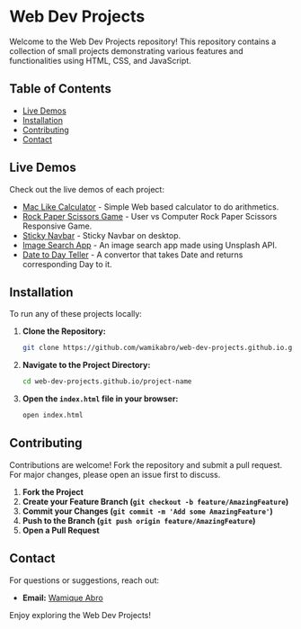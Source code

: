 # Web Dev Projects

Welcome to the Web Dev Projects repository! This repository contains a collection of small projects demonstrating various features and functionalities using HTML, CSS, and JavaScript.

## Table of Contents

- [Live Demos](#live-demos)
- [Installation](#installation)
- [Contributing](#contributing)
- [Contact](#contact)

## Live Demos

Check out the live demos of each project:

- [Mac Like Calculator](https://wamikabro.github.io/web-dev-projects.github.io/Projects/javascript-calculator/) - Simple Web based calculator to do arithmetics.
- [Rock Paper Scissors Game](https://wamikabro.github.io/web-dev-projects.github.io/Projects/rock-paper-scissors-game/) - User vs Computer Rock Paper Scissors Responsive Game.
- [Sticky Navbar](https://wamikabro.github.io/web-dev-projects.github.io/Projects/sticky-navbar/) - Sticky Navbar on desktop.
- [Image Search App](https://wamikabro.github.io/web-dev-projects.github.io/Projects/image-search-app/) - An image search app made using Unsplash API.
- [Date to Day Teller](https://wamikabro.github.io/web-dev-projects.github.io/Projects/date-to-day-telling-app/) - A convertor that takes Date and returns corresponding Day to it.
## Installation

To run any of these projects locally:

1. **Clone the Repository:**
   ```bash
   git clone https://github.com/wamikabro/web-dev-projects.github.io.git
   ```
2. **Navigate to the Project Directory:**
   ```bash
   cd web-dev-projects.github.io/project-name
   ```
3. **Open the `index.html` file in your browser:**
   ```bash
   open index.html
   ```

## Contributing

Contributions are welcome! Fork the repository and submit a pull request. For major changes, please open an issue first to discuss.

1. **Fork the Project**
2. **Create your Feature Branch (`git checkout -b feature/AmazingFeature`)**
3. **Commit your Changes (`git commit -m 'Add some AmazingFeature'`)**
4. **Push to the Branch (`git push origin feature/AmazingFeature`)**
5. **Open a Pull Request**

## Contact

For questions or suggestions, reach out:

- **Email:** [Wamique Abro](mailto:wamikabro212@gmail.com)

Enjoy exploring the Web Dev Projects!
